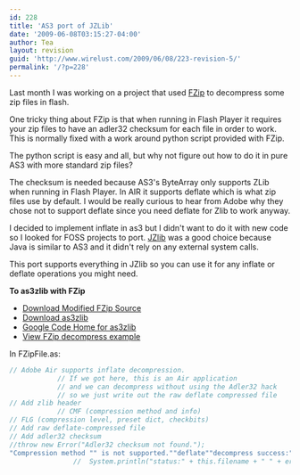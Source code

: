 ```yaml
---
id: 228
title: 'AS3 port of JZLib'
date: '2009-06-08T03:15:27-04:00'
author: Tea
layout: revision
guid: 'http://www.wirelust.com/2009/06/08/223-revision-5/'
permalink: '/?p=228'
---
```


Last month I was working on a project that used [FZip](http://codeazur.com.br/lab/fzip/) to decompress some zip files in flash.

One tricky thing about FZip is that when running in Flash Player it requires your zip files to have an adler32 checksum for each file in order to work. This is normally fixed with a work around python script provided with FZip.

The python script is easy and all, but why not figure out how to do it in pure AS3 with more standard zip files?

The checksum is needed because AS3's ByteArray only supports ZLib when running in Flash Player. In AIR it supports deflate which is what zip files use by default. I would be really curious to hear from Adobe why they chose not to support deflate since you need deflate for Zlib to work anyway.

I decided to implement inflate in as3 but I didn't want to do it with new code so I looked for FOSS projects to port. [JZlib](http://www.jcraft.com/jzlib/) was a good choice because Java is similar to AS3 and it didn't rely on any external system calls.

This port supports everything in JZlib so you can use it for any inflate or deflate operations you might need.

**To as3zlib with FZip**

- [Download Modified FZip Source](/examples/fzip_as3zlib/fzip_snapshot_20090608.zip)
- [Download as3zlib](/examples/fzip_as3zlib/as3zlib_snapshot_20090608.zip)
- [Google Code Home for as3zlib](http://code.google.com/p/as3zlib/)
- [View FZip decompress example](/examples/fzip_as3zlib/fzip.html)

In FZipFile.as:

```actionscript
// Adobe Air supports inflate decompression.
			// If we got here, this is an Air application
			// and we can decompress without using the Adler32 hack
			// so we just write out the raw deflate compressed file
// Add zlib header
			// CMF (compression method and info)
// FLG (compression level, preset dict, checkbits)
// Add raw deflate-compressed file
// Add adler32 checksum
//throw new Error("Adler32 checksum not found.");
"Compression method "" is not supported.""deflate""decompress success:""stream error:"" ""data error:"" "//} else {
				//	System.println("status:" + this.filename + " " + err);
 
```